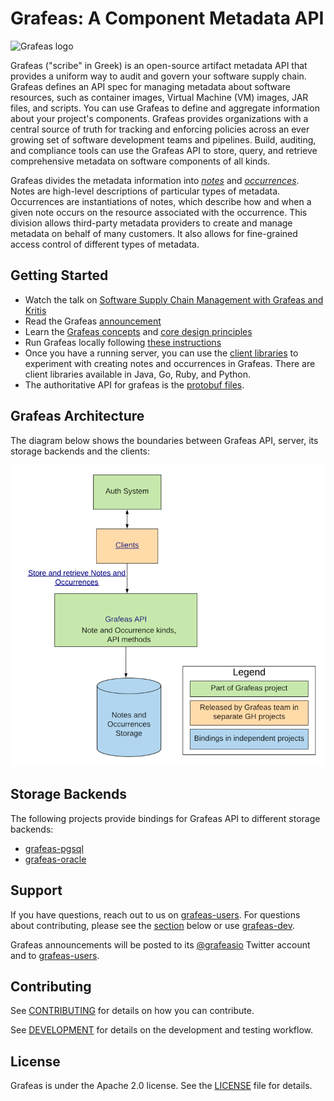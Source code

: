 # Grafeas: A Component Metadata API

![Grafeas logo](logo/grafeas-logo-128.png)

Grafeas ("scribe" in Greek) is an open-source artifact metadata API that provides a uniform way to audit and govern your software supply chain. Grafeas defines an API spec for managing metadata about software resources, such
as container images, Virtual Machine (VM) images, JAR files, and scripts. You can use Grafeas to define and aggregate information about your project's components. Grafeas provides organizations with a central source of truth for tracking and enforcing policies across an ever growing set of software development teams and pipelines. Build, auditing, and compliance tools can use the Grafeas API to store, query, and retrieve comprehensive metadata on software components of all kinds.

Grafeas divides the metadata information into [_notes_](docs/grafeas_concepts.md#notes) and
[_occurrences_](docs/grafeas_concepts.md#occurrences). Notes are high-level descriptions of particular
types of metadata. Occurrences are instantiations of notes, which describe how
and when a given note occurs on the resource associated with the occurrence.
This division allows third-party metadata providers to create and manage
metadata on behalf of many customers. It also allows for fine-grained access
control of different types of metadata.

## Getting Started

* Watch the talk on [Software Supply Chain Management with Grafeas and Kritis](https://www.infoq.com/presentations/supply-grafeas-kritis/)
* Read the Grafeas [announcement](https://grafeas.io/blog/introducing-grafeas)
* Learn the [Grafeas concepts](docs/grafeas_concepts.md) and [core design
  principles](docs/design_principles.md)
* Run Grafeas locally following [these
instructions](docs/running_grafeas.md)
* Once you have a running server, you can
use the [client libraries](https://github.com/grafeas) to experiment with
creating notes and occurrences in Grafeas. There are client libraries available in Java, Go, Ruby, and Python.
* The authoritative API for grafeas is the [protobuf
files](https://github.com/Grafeas/Grafeas/tree/master/proto/v1beta1).

## Grafeas Architecture

The diagram below shows the boundaries between Grafeas API, server, its storage
backends and the clients:

![Grafeas Architecture](docs/grafeas_architecture.png)

##  Storage Backends

The following projects provide bindings for Grafeas API to different storage backends:

* [grafeas-pgsql](https://github.com/grafeas/grafeas-pgsql)
* [grafeas-oracle](https://github.com/judavi/grafeas-oracle)


## Support

If you have questions, reach out to us on
[grafeas-users](https://groups.google.com/forum/#!forum/grafeas-users). For
questions about contributing, please see the [section](#contributing) below or
use [grafeas-dev](https://groups.google.com/forum/#!forum/grafeas-dev).

Grafeas announcements will be posted to its
[@grafeasio](https://twitter.com/Grafeasio) Twitter account and to
[grafeas-users](https://groups.google.com/forum/#!forum/grafeas-users).

## Contributing

See [CONTRIBUTING](CONTRIBUTING.md) for details on how you can contribute.

See [DEVELOPMENT](DEVELOPMENT.md) for details on the  development and testing workflow.

## License

Grafeas is under the Apache 2.0 license. See the [LICENSE](LICENSE) file for details.
